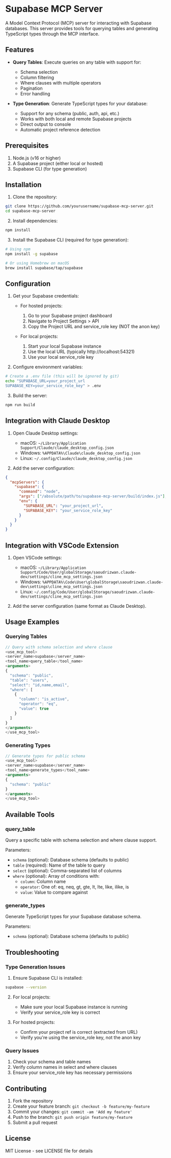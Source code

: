 # Supabase MCP Server

A Model Context Protocol (MCP) server for interacting with Supabase databases. This server provides tools for querying tables and generating TypeScript types through the MCP interface.

## Features

- **Query Tables**: Execute queries on any table with support for:
  - Schema selection
  - Column filtering
  - Where clauses with multiple operators
  - Pagination
  - Error handling

- **Type Generation**: Generate TypeScript types for your database:
  - Support for any schema (public, auth, api, etc.)
  - Works with both local and remote Supabase projects
  - Direct output to console
  - Automatic project reference detection

## Prerequisites

1. Node.js (v16 or higher)
2. A Supabase project (either local or hosted)
3. Supabase CLI (for type generation)

## Installation

1. Clone the repository:
```bash
git clone https://github.com/yourusername/supabase-mcp-server.git
cd supabase-mcp-server
```

2. Install dependencies:
```bash
npm install
```

3. Install the Supabase CLI (required for type generation):
```bash
# Using npm
npm install -g supabase

# Or using Homebrew on macOS
brew install supabase/tap/supabase
```

## Configuration

1. Get your Supabase credentials:
   - For hosted projects:
     1. Go to your Supabase project dashboard
     2. Navigate to Project Settings > API
     3. Copy the Project URL and service_role key (NOT the anon key)
   
   - For local projects:
     1. Start your local Supabase instance
     2. Use the local URL (typically http://localhost:54321)
     3. Use your local service_role key

2. Configure environment variables:
```bash
# Create a .env file (this will be ignored by git)
echo "SUPABASE_URL=your_project_url
SUPABASE_KEY=your_service_role_key" > .env
```

3. Build the server:
```bash
npm run build
```

## Integration with Claude Desktop

1. Open Claude Desktop settings:
   - macOS: `~/Library/Application Support/Claude/claude_desktop_config.json`
   - Windows: `%APPDATA%\Claude\claude_desktop_config.json`
   - Linux: `~/.config/Claude/claude_desktop_config.json`

2. Add the server configuration:
```json
{
  "mcpServers": {
    "supabase": {
      "command": "node",
      "args": ["/absolute/path/to/supabase-mcp-server/build/index.js"],
      "env": {
        "SUPABASE_URL": "your_project_url",
        "SUPABASE_KEY": "your_service_role_key"
      }
    }
  }
}
```

## Integration with VSCode Extension

1. Open VSCode settings:
   - macOS: `~/Library/Application Support/Code/User/globalStorage/saoudrizwan.claude-dev/settings/cline_mcp_settings.json`
   - Windows: `%APPDATA%\Code\User\globalStorage\saoudrizwan.claude-dev\settings\cline_mcp_settings.json`
   - Linux: `~/.config/Code/User/globalStorage/saoudrizwan.claude-dev/settings/cline_mcp_settings.json`

2. Add the server configuration (same format as Claude Desktop).

## Usage Examples

### Querying Tables

```typescript
// Query with schema selection and where clause
<use_mcp_tool>
<server_name>supabase</server_name>
<tool_name>query_table</tool_name>
<arguments>
{
  "schema": "public",
  "table": "users",
  "select": "id,name,email",
  "where": [
    {
      "column": "is_active",
      "operator": "eq",
      "value": true
    }
  ]
}
</arguments>
</use_mcp_tool>
```

### Generating Types

```typescript
// Generate types for public schema
<use_mcp_tool>
<server_name>supabase</server_name>
<tool_name>generate_types</tool_name>
<arguments>
{
  "schema": "public"
}
</arguments>
</use_mcp_tool>
```

## Available Tools

### query_table
Query a specific table with schema selection and where clause support.

Parameters:
- `schema` (optional): Database schema (defaults to public)
- `table` (required): Name of the table to query
- `select` (optional): Comma-separated list of columns
- `where` (optional): Array of conditions with:
  - `column`: Column name
  - `operator`: One of: eq, neq, gt, gte, lt, lte, like, ilike, is
  - `value`: Value to compare against

### generate_types
Generate TypeScript types for your Supabase database schema.

Parameters:
- `schema` (optional): Database schema (defaults to public)

## Troubleshooting

### Type Generation Issues

1. Ensure Supabase CLI is installed:
```bash
supabase --version
```

2. For local projects:
   - Make sure your local Supabase instance is running
   - Verify your service_role key is correct

3. For hosted projects:
   - Confirm your project ref is correct (extracted from URL)
   - Verify you're using the service_role key, not the anon key

### Query Issues

1. Check your schema and table names
2. Verify column names in select and where clauses
3. Ensure your service_role key has necessary permissions

## Contributing

1. Fork the repository
2. Create your feature branch: `git checkout -b feature/my-feature`
3. Commit your changes: `git commit -am 'Add my feature'`
4. Push to the branch: `git push origin feature/my-feature`
5. Submit a pull request

## License

MIT License - see LICENSE file for details
